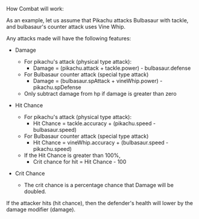 How Combat will work:

As an example, let us assume that Pikachu attacks Bulbasaur with tackle, and bulbasaur's counter attack uses Vine Whip.

Any attacks made will have the following features:

- Damage
    - For pikachu's attack (physical type attack):
        - Damage = (pikachu.attack + tackle.power) - bulbasaur.defense
    - For Bulbasaur counter attack (special type attack)
        - Damage = (bulbasaur.spAttack + vineWhip.power) - pikachu.spDefense
    - Only subtract damage from hp if damage is greater than zero
        
- Hit Chance
    - For pikachu's attack (physical type attack):
        - Hit Chance = tackle.accuracy + (pikachu.speed - bulbasaur.speed)
    - For Bulbasaur counter attack (special type attack)
        - Hit Chance = vineWhip.accuracy + (bulbasaur.speed - pikachu.speed)
    - If the Hit Chance is greater than 100%,
        - Crit chance for hit = Hit Chance - 100

- Crit Chance
    - The crit chance is a percentage chance that Damage will be doubled.

If the attacker hits (hit chance), then the defender's health will lower by the damage modifier (damage).